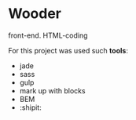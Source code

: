 # Wooder
front-end. HTML-coding

For this project was used such **tools**:
- jade
- sass
- gulp
- mark up with blocks
- BEM
- :shipit:
